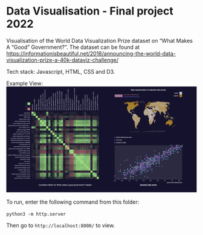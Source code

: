 # Data Visualisation - Final project 2022

Visualisation of the World Data Visualization Prize dataset on “What Makes A “Good” Government?”. The dataset can be found at https://informationisbeautiful.net/2018/announcing-the-world-data-visualization-prize-a-40k-dataviz-challenge/

Tech stack: Javascript, HTML, CSS and D3.

Example View:
![Example Screenshot](data_vis_screenshot.png "Example Screenshot")

To run, enter the following command from this folder:

`python3 -m http.server`

Then go to `http://localhost:8000/` to view.
